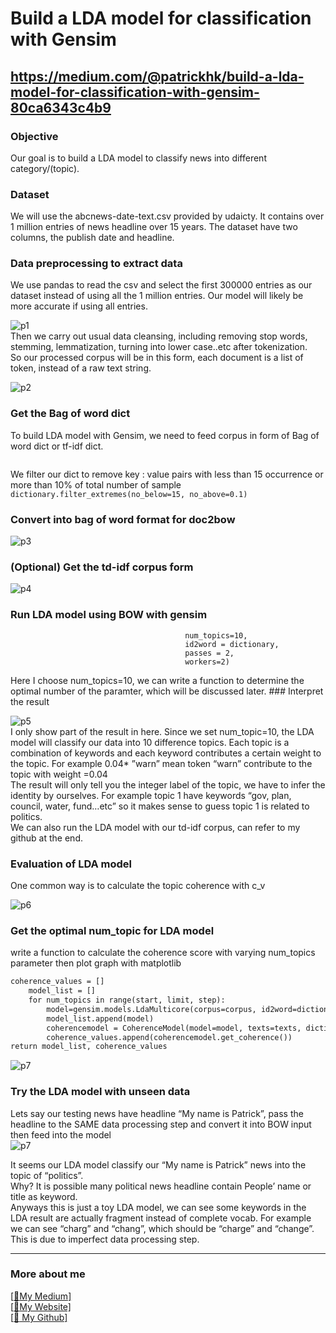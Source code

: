 # Build a LDA model for classification with Gensim
## https://medium.com/@patrickhk/build-a-lda-model-for-classification-with-gensim-80ca6343c4b9

### Objective
Our goal is to build a LDA model to classify news into different category/(topic).<br/>
### Dataset
We will use the abcnews-date-text.csv provided by udaicty. It contains over 1 million entries of news headline over 15 years. The dataset have two columns, the publish date and headline.<br/>

### Data preprocessing to extract data
We use pandas to read the csv and select the first 300000 entries as our dataset instead of using all the 1 million entries. Our model will likely be more accurate if using all entries.<br/>


![p1](https://miro.medium.com/max/444/1*zOvgE6_OptV6d5F9wgWBuA.png)<br/>
Then we carry out usual data cleansing, including removing stop words, stemming, lemmatization, turning into lower case..etc after tokenization.<br/>
So our processed corpus will be in this form, each document is a list of token, instead of a raw text string.<br/>

![p2](https://miro.medium.com/max/511/1*tQfdFssvNou2yebtY5cEGg.png)<br/>

### Get the Bag of word dict

To build LDA model with Gensim, we need to feed corpus in form of Bag of word dict or tf-idf dict.
```dictionary = gensim.corpora.Dictionary(processed_docs)
```
We filter our dict to remove key : value pairs with less than 15 occurrence or more than 10% of total number of sample<br/>
```dictionary.filter_extremes(no_below=15, no_above=0.1)```
### Convert into bag of word format for doc2bow

![p3](https://miro.medium.com/max/585/1*JoZHtg2m8VydhkSSgUtv7g.png)<br/>
### (Optional) Get the td-idf corpus form

![p4](https://miro.medium.com/max/700/1*mbL4l25V21iGmvAFZy6Qfw.png)<br/>
### Run LDA model using BOW with gensim
```lda_model = gensim.models.LdaMulticore(bow_corpus, 
                                       num_topics=10, 
                                       id2word = dictionary, 
                                       passes = 2, 
                                       workers=2)
```
Here I choose num_topics=10, we can write a function to determine the optimal number of the paramter, which will be discussed later.     ### Interpret the result
                                  
![p5](https://miro.medium.com/max/1000/1*-wBRq5MA0AL0_XUTKA7ODA.png)<br/>
I only show part of the result in here. Since we set num_topic=10, the LDA model will classify our data into 10 difference topics.
Each topic is a combination of keywords and each keyword contributes a certain weight to the topic. For example 0.04* ”warn” mean token “warn” contribute to the topic with weight =0.04<br/>
The result will only tell you the integer label of the topic, we have to infer the identity by ourselves. For example topic 1 have keywords “gov, plan, council, water, fund…etc” so it makes sense to guess topic 1 is related to politics.<br/>
We can also run the LDA model with our td-idf corpus, can refer to my github at the end.<br/>

### Evaluation of LDA model
One common way is to calculate the topic coherence with c_v<br/>

![p6](https://miro.medium.com/max/700/1*RUewNf8M2nf3fxom4kU9ZQ.png)<br/>
### Get the optimal num_topic for LDA model
write a function to calculate the coherence score with varying num_topics parameter then plot graph with matplotlib<br/>
```def compute_coherence_values(dictionary, corpus, texts, limit, start=2, step=3):
coherence_values = []
    model_list = []
    for num_topics in range(start, limit, step):
        model=gensim.models.LdaMulticore(corpus=corpus, id2word=dictionary, num_topics=num_topics)
        model_list.append(model)
        coherencemodel = CoherenceModel(model=model, texts=texts, dictionary=dictionary, coherence='c_v')
        coherence_values.append(coherencemodel.get_coherence())
return model_list, coherence_values
```

![p7](https://miro.medium.com/max/434/1*eQNTOt8XVbRCzplTVwjv3Q.png)<br/>
### Try the LDA model with unseen data
Lets say our testing news have headline “My name is Patrick”, pass the headline to the SAME data processing step and convert it into BOW input then feed into the model<br/>
![p7](https://miro.medium.com/max/700/1*0goRi9M9BtXTUGe10aFR7A.png)<br/>

It seems our LDA model classify our “My name is Patrick” news into the topic of “politics”.<br/>
Why? It is possible many political news headline contain People’ name or title as keyword.<br/>
Anyways this is just a toy LDA model, we can see some keywords in the LDA result are actually fragment instead of complete vocab. For example we can see “charg” and “chang”, which should be “charge” and “change”. This is due to imperfect data processing step.<br/>


-------------------------------------------------------------------------------------------------------------------------------------
### More about me
[[:pencil:My Medium]](https://medium.com/@patrickhk)<br/>
[[:house_with_garden:My Website]](https://www.fiyeroleung.com/)<br/>
[[:space_invader:	My Github]](https://github.com/fiyero)<br/>
